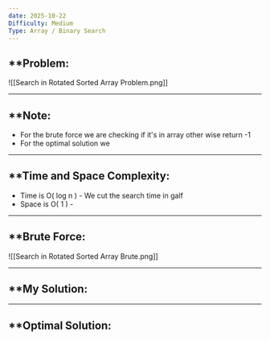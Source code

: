 ```yaml
---
date: 2025-10-22
Difficulty: Medium
Type: Array / Binary Search
---
```


## **Problem: 

![[Search in Rotated Sorted Array Problem.png]]

---
## **Note: 
- For the brute force we are checking if it's in array other wise return -1 
- For the optimal solution we 


---

## **Time and Space Complexity: 
- Time is O( log n ) - We cut the search time in galf 
- Space is O( 1 ) -

--- 

## **Brute Force: 

![[Search in Rotated Sorted Array Brute.png]]

---
## **My Solution: 




---
## **Optimal Solution: 

